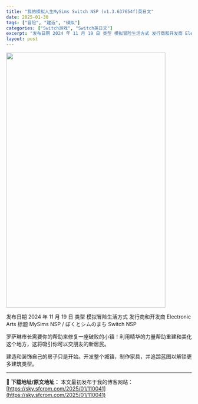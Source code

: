 ```yaml
---
title: "我的模拟人生MySims Switch NSP (v1.3.637654f)英日文"
date: 2025-01-30
tags: ["冒险", "建造", "模拟"]
categories: ["Switch游戏", "Switch英日文"]
excerpt: "发布日期 2024 年 11 月 19 日 类型 模拟冒险生活方式 发行商和开发商 Electronic Arts 标题 MySims NSP / ぼくとシムのまち Switch NSP 罗萨琳市长需要你的帮助来修复一座破败的小镇！利用精华的力量帮助重建和美化这个地方，这将吸引你可以交朋友的新居民。&hellip;"
layout: post
---
```


<img class="aligncenter size-full wp-image-110025" src="https://sky.sfcrom.com/wp-content/uploads/2025/01/2025013012400220.webp" alt="" width="432" height="692" />

发布日期 2024 年 11 月 19 日
类型 模拟冒险生活方式
发行商和开发商 Electronic Arts
标题 MySims NSP / ぼくとシムのまち Switch NSP

罗萨琳市长需要你的帮助来修复一座破败的小镇！利用精华的力量帮助重建和美化这个地方，这将吸引你可以交朋友的新居民。

建造和装饰自己的房子只是开始。开发整个城镇，制作家具，并追踪蓝图以解锁更多建筑类型。

---
📖 **下载地址/原文地址：** 本文最初发布于我的博客网站：[https://sky.sfcrom.com/2025/01/110041](https://sky.sfcrom.com/2025/01/110041)
